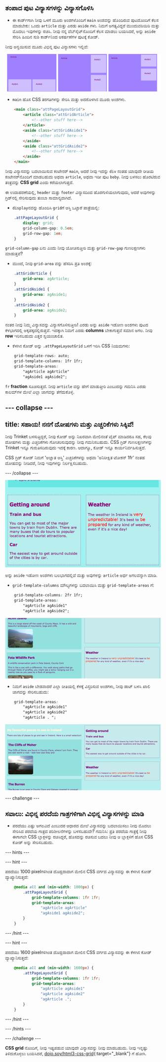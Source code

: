 ## ತಂಪಾದ ಪುಟ ವಿನ್ಯಾಸಗಳನ್ನು ವಿನ್ಯಾಸಗೊಳಿಸಿ

+ ಈ ಕಾರ್ಡ್‌ಗಾಗಿ ನೀವು ಒಳಗೆ ಮೂರು ಅಂಶಗಳೊಂದಿಗೆ `main` ಅಂಶವನ್ನು ಹೊಂದಿರುವ ಪುಟದೊಂದಿಗೆ ಕೆಲಸ ಮಾಡಬೇಕು: ಒಂದು `article` ಮತ್ತು ಎರಡು `aside` ಗಳು. ನಿಮಗೆ ಅಗತ್ಯವಿದ್ದರೆ ಮುಂದುವರಿಯಿರಿ ಮತ್ತು ಮೊದಲು ಇವುಗಳನ್ನು ರಚಿಸಿ. ನೀವು ನನ್ನ ವೆಬ್‌ಸೈಟ್‌ನೊಂದಿಗೆ ಕೆಲಸ ಮಾಡಲು ಬಯಸಿದರೆ, ಅನ್ನು `aside` ಸೇರಿಸಿ ಹಿಂದಿನ ಸುಶಿ ಕಾರ್ಡ್‌ನಿಂದ ಆಕರ್ಷಣೆಗಳ ಪುಟಕ್ಕೆ ಕೋಡ್. 

ನೀವು ಅನ್ವಯಿಸುವ ಮೂರು ವಿಭಿನ್ನ ಪುಟ ವಿನ್ಯಾಸಗಳು ಇಲ್ಲಿವೆ:

![](images/cssGridLayouts.png)

+ `main` ಹೊಸ CSS ತರಗತಿಗಳನ್ನು ಸೇರಿಸಿ ಮತ್ತು ಅದರೊಳಗಿನ ಮೂರು ಅಂಶಗಳು.

```html
    <main class="attPageLayoutGrid">
        <article class="attGridArticle">
            <!--other stuff here-->
        </article>
        <aside class="attGridAside1">
            <!--other stuff here-->
        </aside>
        <aside class="attGridAside2">
            <!--other stuff here-->
        </aside>
    </main>
```

ನೀವು ವಿನ್ಯಾಸವನ್ನು ಬದಲಾಯಿಸುವ ಕಂಟೇನರ್ `main`, ಆದರೆ ನೀವು ಇದನ್ನು `div` ನಂತಹ ಯಾವುದೇ ರೀತಿಯ ಕಂಟೇನರ್‌ನೊಂದಿಗೆ ಮಾಡಬಹುದು ಅಥವಾ `article`, ಅಥವಾ ಇಡೀ ಪುಟ `boby`. ನೀವು ಬಳಸಲು ಹೊರಟಿರುವ ತಂತ್ರವನ್ನು **CSS grid** ಎಂದು ಕರೆಯಲಾಗುತ್ತದೆ.

ಈ ಉದಾಹರಣೆಯಲ್ಲಿ, `header` ಮತ್ತು `footer` ವಿನ್ಯಾಸದಿಂದ ಹೊರಗುಳಿಯಲಾಗುವುದು, ಆದರೆ ಅವುಗಳನ್ನು ಗ್ರಿಡ್‌ನಲ್ಲಿ ಸೇರಿಸುವುದು ತುಂಬಾ ಸಾಮಾನ್ಯವಾಗಿದೆ.

+ `display`ನವನ್ನು ಹೊಂದಿಸಿ `grid`‌ಗೆ ಆಸ್ತಿ ಒಟ್ಟಾರೆ ಪಾತ್ರೆಯಲ್ಲಿ:

```css
    .attPageLayoutGrid {
        display: grid;
        grid-column-gap: 0.5em;
        grid-row-gap: 1em;
    }
```

`grid-column-gap` ಏನು ಎಂದು ನೀವು ಯೋಚಿಸುತ್ತೀರಿ ಮತ್ತು `grid-row-gap` ಗುಣಲಕ್ಷಣಗಳು ಮಾಡುತ್ತವೆ?

+ ಮುಂದೆ, ನೀವು `grid-area` ವನ್ನು ಹೆಸರಿಸಿ ಪ್ರತಿ ಅಂಶಕ್ಕೆ: 

```css
    .attGridArticle {
        grid-area: agArticle;
    }
    .attGridAside1 {
        grid-area: agAside1;
    }
    .attGridAside2 {
        grid-area: agAside2;
    }
```

ನಂತರ ನೀವು ನಿಮ್ಮ ವಿನ್ಯಾಸವನ್ನು ವಿನ್ಯಾಸಗೊಳಿಸುತ್ತೀರಿ! ಎರಡು ಅನ್ನು `aside` ಇಡೋಣ ಅಂಶಗಳು ಪುಟದ ಕೆಳಭಾಗದಲ್ಲಿ ಅಕ್ಕಪಕ್ಕದಲ್ಲಿರುತ್ತವೆ. ಇದಕ್ಕಾಗಿ ನಿಮಗೆ ಎರಡು **columns** ಬೇಕಾಗುತ್ತವೆ ಸಮಾನ ಅಗಲ. ನೀವು **row** ಇರಿಸಬಹುದು ಎತ್ತರ ಸ್ವಯಂಚಾಲಿತ.

+ ಕೆಳಗಿನ ಕೋಡ್ ಅನ್ನು `.attPageLayoutGrid` ಒಳಗೆ ಇರಿಸಿ CSS ನಿಯಮಗಳು:

```css
    grid-template-rows: auto;
    grid-template-columns: 1fr 1fr;
    grid-template-areas: 
        "agArticle agArticle"
        "agAside1 agAside2";
```

`fr` **fraction** ಸೂಚಿಸುತ್ತದೆ. ನೀವು `article` ವನ್ನು ಹೇಗೆ ಮಾಡುತ್ತೀರಿ ಎಂಬುದನ್ನು ಗಮನಿಸಿ ಎರಡು ಕಾಲಮ್‌ಗಳ ಮೇಲೆ ಎಲ್ಲಾ ಜಾಗವನ್ನು ತೆಗೆದುಕೊಳ್ಳಿ.

--- collapse ---
---
title: ಸಹಾಯ! ನನಗೆ ದೋಷಗಳು ಮತ್ತು ಎಚ್ಚರಿಕೆಗಳು ಸಿಕ್ಕಿವೆ!
---

ನೀವು Trinket ಬಳಸುತ್ತಿದ್ದರೆ, ನೀವು ಕೋಡ್ ಅನ್ನು ನಿಖರವಾಗಿ ಮೇಲಿನಂತೆ ಟೈಪ್ ಮಾಡಿದರೂ ಸಹ, ಕೆಲವು ದೋಷಗಳು ಮತ್ತು ಎಚ್ಚರಿಕೆಗಳು ಗೋಚರಿಸುವುದನ್ನು ನೀವು ಗಮನಿಸಬಹುದು. CSS ಗ್ರಿಡ್ ಗುಣಲಕ್ಷಣಗಳನ್ನು Trinket ಇನ್ನೂ ಗುರುತಿಸದಿರುವುದು ಇದಕ್ಕೆ ಕಾರಣ. ಆದಾಗ್ಯೂ, ಕೋಡ್ ಇನ್ನೂ ಕಾರ್ಯನಿರ್ವಹಿಸುತ್ತದೆ.

CSS ಗ್ರಿಡ್ ಕೋಡ್ ನಿಮಗೆ 'ಅಜ್ಞಾತ ಆಸ್ತಿ' ಎಚ್ಚರಿಕೆಗಳನ್ನು ಅಥವಾ 'ಅನಿರೀಕ್ಷಿತ ಟೋಕನ್ 1fr' ನಂತಹ ದೋಷವನ್ನು ನೀಡಿದರೆ, ನೀವು ಇವುಗಳನ್ನು ನಿರ್ಲಕ್ಷಿಸಬಹುದು.

--- /collapse ---

![ಪಕ್ಕದಲ್ಲಿ ಕೆಳಭಾಗದಲ್ಲಿ ಅಕ್ಕಪಕ್ಕವಿದೆ](images/cssGridAsidesAtBottom.png)

ಅನ್ನು `aside` ಇಡೋಣ ಅಂಶಗಳು ಬಲಭಾಗದಲ್ಲಿವೆ ಮತ್ತು ಅವುಗಳನ್ನು `article` ಅರ್ಧ ಅಗಲವನ್ನಾಗಿ ಮಾಡಿ.

+ `grid-template-columns` ಮೌಲ್ಯಗಳನ್ನು ಬದಲಾಯಿಸಿ ಮತ್ತು `grid-template-areas` ಗೆ:

```css
    grid-template-columns: 2fr 1fr;
    grid-template-areas: 
        "agArticle agAside1"
        "agArticle agAside2";
```

![Asides are down the right hand side](images/cssGridAsidesOnRight.png)

+ ನಿಮಗೆ `aside` ಬೇಡವಾದರೆ ಎಲ್ಲಾ ರೀತಿಯಲ್ಲಿ ಕೆಳಕ್ಕೆ ವಿಸ್ತರಿಸುವ ಅಂಶಗಳು, ನೀವು ಡಾಟ್ ಬಳಸಿ ಖಾಲಿ ಜಾಗವನ್ನು ಸೇರಿಸಬಹುದು: 

```css
    grid-template-areas: 
        "agArticle agAside1"
        "agArticle agAside2"
        "agArticle . ";
```

![ಬಲಭಾಗದಲ್ಲಿ ಮತ್ತು ಕೆಳಗೆ ವಿಸ್ತರಿಸಿಲ್ಲ](images/cssGridAsidesTopRight.png)

--- challenge ---

## ಸವಾಲು: ವಿಭಿನ್ನ ಪರದೆಯ ಗಾತ್ರಗಳಿಗಾಗಿ ವಿಭಿನ್ನ ವಿನ್ಯಾಸಗಳನ್ನು ಮಾಡಿ

+ ಪರದೆಯು ಎಷ್ಟು ಅಗಲವಿದೆ ಎಂಬುದರ ಆಧಾರದ ಮೇಲೆ ವಿನ್ಯಾಸವನ್ನು ಬದಲಾಯಿಸಲು ನೀವು ಮೊದಲು ಸೇರಿಸಿದ ಪರದೆಯ ಗಾತ್ರದ ಪರಿಶೀಲನೆಗಳನ್ನು ಬಳಸಬಹುದೇ? ಗಮನಿಸಿ: ಪ್ರತಿ ಪರದೆಯ ಗಾತ್ರಕ್ಕೆ ನೀವು ಈಗಾಗಲೇ CSS ಬ್ಲಾಕ್ಗಳನ್ನು ರಚಿಸಿದ್ದರೆ, ಹೊಸದನ್ನು ರಚಿಸುವ ಬದಲು ನೀವು ಆ ಬ್ಲಾಕ್ಗಳಿಗೆ ಹೊಸ CSS ಕೋಡ್ ಅನ್ನು ಸೇರಿಸಬಹುದು.

--- hints ---


--- hint ---

ಪರದೆಯು 1000 pixel‌ಗಳಿಗಿಂತ ದೊಡ್ಡದಾದಾಗ ಮೇಲಿನ CSS ವರ್ಗದ ವಿನ್ಯಾಸವನ್ನು ಈ ಕೆಳಗಿನ ಕೋಡ್ ವ್ಯಾಖ್ಯಾನಿಸುತ್ತದೆ:

```css
    @media all and (min-width: 1000px) {
        .attPageLayoutGrid {
            grid-template-columns: 1fr 1fr;
            grid-template-areas: 
                "agArticle agArticle"
                "agAside1 agAside2";
        }
    }  
```

--- /hint ---

--- hint ---

ಪರದೆಯು 1600 pixel‌ಗಳಿಗಿಂತ ದೊಡ್ಡದಾದಾಗ ಮೇಲಿನ CSS ವರ್ಗದ ವಿನ್ಯಾಸವನ್ನು ಈ ಕೆಳಗಿನ ಕೋಡ್ ವ್ಯಾಖ್ಯಾನಿಸುತ್ತದೆ:

```css
    @media all and (min-width: 1600px) {
        .attPageLayoutGrid {
            grid-template-columns: 1fr 1fr;
            grid-template-areas: 
                "agArticle agAside1"
                "agArticle agAside2"
                "agArticle .";
        }
    }  
```

--- /hint ---

--- /hints ---

--- /challenge ---

**CSS grid** ನೊಂದಿಗೆ, ನೀವು ಇಷ್ಟಪಡುವ ಯಾವುದೇ ವಿನ್ಯಾಸವನ್ನು ನೀವು ಮಾಡಬಹುದು. ನೀವು ಇನ್ನಷ್ಟು ತಿಳಿದುಕೊಳ್ಳಲು ಬಯಸಿದರೆ, [dojo.soy/html3-css-grid](http://dojo.soy/html3-css-grid){:target="_blank"} ಗೆ ಹೋಗಿ.